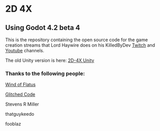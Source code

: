 # 2D 4X

## Using Godot 4.2 beta 4

This is the repository containing the open source code for the game creation streams that Lord Haywire does on his KilledByDev [Twitch](https://www.twitch.tv/killedbydev) 
and [Youtube](https://www.youtube.com/@killedbydev) channels.

The old Unity version is here: [2D-4X Unity](https://github.com/lordhaywire/2D-4X-Unity)

### Thanks to the following people:

[Wind of Flatus](https://flatus.itch.io/)

[Glitched Code](https://www.youtube.com/@GlitchedCode)

Stevens R Miller

thatguykeedo

fooblaz